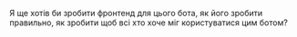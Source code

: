 Я ще хотів би зробити фронтенд для цього бота, як його зробити правильно, як зробити щоб всі хто хоче міг користуватися цим ботом?